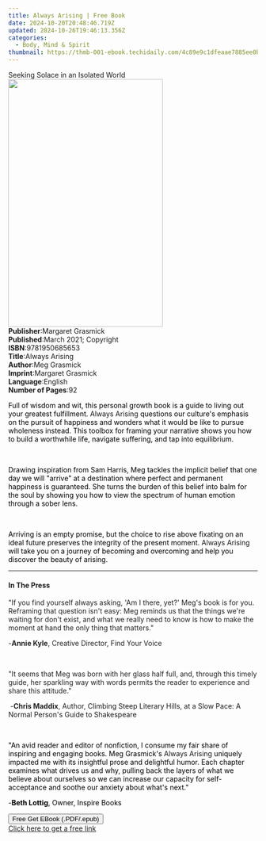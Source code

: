 ```yaml
---
title: Always Arising | Free Book
date: 2024-10-20T20:48:46.719Z
updated: 2024-10-26T19:46:13.356Z
categories:
  - Body, Mind & Spirit
thumbnail: https://thmb-001-ebook.techidaily.com/4c89e9c1dfeaae7885ee0b59429ffdb8b3d26f280074166bbb7dc456050ffaea.jpg
---
```

<main id="book-container">
  <div class="flex flex-col">
    <div class="book-brief flex-1 py-6 px-4 sm:p-6 md:py-10 md:px-8">
      <!-- brief-->
      <div class="book-brief-main">Seeking Solace in an Isolated World</div>
    </div>
    <div
      class="book-meta-info flex-1 grid gap-4 col-start-1 col-end-3 row-start-1 sm:mb-6 sm:grid-cols-4 lg:gap-6 lg:col-start-2 lg:row-end-6 lg:row-span-6 lg:mb-0"
    >
      <div
        class="book-meta-info-left place-content-center mt-4 p-4 text-sm leading-6 col-start-2 col-span-2 dark:text-slate-400"
      >
        <img
          class="w-full h-500 object-cover rounded-lg sm:h-255 sm:col-span-2 lg:col-span-full"
          src="https://img-001-ebook.techidaily.com/bacc7f7f3b786172214cb5502c7b874d1c7faa1e3a820e6bffa759ff9cc0b5c9.jpg"
          alt=""
          width="312"
          height="500"
        />
      </div>
      <div
        class="book-meta-info-right mt-2 col-start-1 row-start-2 col-span-3 self-center"
      >
        <!-- meta data  -->
        <div class="flex flex-col px-4 md:px-8">
          <div class="flex-1">
            <strong>Publisher</strong>:<span class="px-2"
              >Margaret Grasmick</span
            >
          </div>
          <div class="flex-1">
            <strong>Published</strong>:<span class="px-2"
              >March 2021; Copyright</span
            >
          </div>
          <div class="flex-1">
            <strong>ISBN</strong>:<span class="px-2">9781950685653</span>
          </div>
          <div class="flex-1">
            <strong>Title</strong>:<span class="px-2">Always Arising</span>
          </div>
          <div class="flex-1">
            <strong>Author</strong>:<span class="px-2">Meg Grasmick</span>
          </div>
          <div class="flex-1">
            <strong>Imprint</strong>:<span class="px-2">Margaret Grasmick</span>
          </div>
          <div class="flex-1">
            <strong>Language</strong>:<span class="px-2">English</span>
          </div>
          <div class="flex-1">
            <strong>Number of Pages</strong>:<span class="px-2">92</span>
          </div>
        </div>
      </div>
    </div>
    <div class="book-description flex-1 py-6 px-4 sm:p-6 md:py-10 md:px-8">
      <div class="book-description-main">
        <div accordion-content="" id="description">
          <p>
            <span
              style="color: rgb(0, 0, 0); background-color: rgba(0, 0, 0, 0)"
              >Full of wisdom and wit, this personal growth book is a guide to
              living out your greatest fulfillment. </span
            >Always Arising<span
              style="color: rgb(0, 0, 0); background-color: rgba(0, 0, 0, 0)"
            >
              questions our culture's emphasis on the pursuit of happiness and
              wonders what it would be like to pursue wholeness instead. This
              toolbox for framing your narrative shows you how to build a
              worthwhile life, navigate suffering, and tap into
              equilibrium.</span
            >
          </p>
          <p><br /></p>
          <p>
            <span
              style="color: rgb(0, 0, 0); background-color: rgba(0, 0, 0, 0)"
              >Drawing inspiration from Sam Harris, Meg tackles the implicit
              belief that one day we will "arrive" at a destination where
              perfect and permanent happiness is guaranteed. She turns the
              burden of this belief into balm for the soul by showing you how to
              view the spectrum of human emotion through a sober lens.</span
            >
          </p>
          <p><br /></p>
          <p>
            <span
              style="color: rgb(0, 0, 0); background-color: rgba(0, 0, 0, 0)"
              >Arriving is an empty promise, but the choice to rise above
              fixating on an ideal future preserves the integrity of the present
              moment. </span
            >Always Arising<span
              style="color: rgb(0, 0, 0); background-color: rgba(0, 0, 0, 0)"
            >
              will take you on a journey of becoming and overcoming and help you
              discover the beauty of arising.</span
            >
          </p>
        </div>
        <div class="accordion-fader"></div>
      </div>
    </div>
    <div class="book-excerpts flex-1 py-6 px-4 sm:p-6 md:py-10 md:px-8">
      <!-- excerpts-->
      <div class="book-excerpts-main">
        <hr />
        <h4 class="placeholder placeholder-heading">
          <span>In The Press</span>
        </h4>
        <p></p>
        <p>
          <span
            style="
              color: rgba(34, 34, 34, 1);
              background-color: rgba(0, 0, 0, 0);
            "
            >"If you find yourself always asking, 'Am I there, yet?' Meg's book
            is for you. Reframing that question isn't easy: Meg reminds us that
            the things we're waiting for don't exist, and what we really need to
            know is how to make the moment at hand the only thing that
            matters."</span
          >
        </p>
        <p>
          <span
            style="
              color: rgba(34, 34, 34, 1);
              background-color: rgba(0, 0, 0, 0);
            "
            >-</span
          ><strong
            style="
              color: rgba(34, 34, 34, 1);
              background-color: rgba(255, 255, 255, 1);
            "
            >Annie Kyle</strong
          ><span
            style="
              color: rgba(34, 34, 34, 1);
              background-color: rgba(255, 255, 255, 1);
            "
            >, Creative Director, Find Your Voice</span
          >&nbsp;
        </p>
        <p>&nbsp;</p>
        <p>
          <span
            style="
              color: rgba(34, 34, 34, 1);
              background-color: rgba(255, 255, 255, 1);
            "
            >"It seems that Meg was born with her glass half full, and, through
            this timely guide, her sparkling way with words permits the reader
            to experience and share this attitude."&nbsp;&nbsp;</span
          >
        </p>
        <p>
          <span
            style="
              color: rgba(34, 34, 34, 1);
              background-color: rgba(255, 255, 255, 1);
            "
            >&nbsp;-</span
          ><strong
            style="
              color: rgba(34, 34, 34, 1);
              background-color: rgba(255, 255, 255, 1);
            "
            >Chris Maddix</strong
          ><span
            style="
              color: rgba(34, 34, 34, 1);
              background-color: rgba(255, 255, 255, 1);
            "
            >, Author, </span
          >Climbing Steep Literary Hills, at a Slow Pace: A Normal Person's
          Guide to Shakespeare
        </p>
        <p><br /></p>
        <p>
          <span
            style="color: rgba(0, 0, 0, 1); background-color: rgba(0, 0, 0, 0)"
            >"An avid reader and editor of nonfiction, I consume my fair share
            of inspiring and engaging books. Meg Grasmick's </span
          >Always Arising<span
            style="color: rgba(0, 0, 0, 1); background-color: rgba(0, 0, 0, 0)"
          >
            uniquely impacted me with its insightful prose and delightful humor.
            Each chapter examines what drives us and why, pulling back the
            layers of what we believe about ourselves so we can increase our
            capacity for self-acceptance and soothe our anxiety about what's
            next."</span
          >
        </p>
        <p>
          <span
            style="color: rgba(0, 0, 0, 1); background-color: rgba(0, 0, 0, 0)"
            >-</span
          ><strong
            style="color: rgba(0, 0, 0, 1); background-color: rgba(0, 0, 0, 0)"
            >Beth Lottig</strong
          ><span
            style="color: rgba(0, 0, 0, 1); background-color: rgba(0, 0, 0, 0)"
            >, Owner, Inspire Books</span
          >
        </p>
        <p></p>
      </div>
    </div>
    <div
      class="book-about-author flex-1 py-6 px-4 sm:p-6 md:py-10 md:px-8"
    ></div>
    <div class="book-free-get flex-1 py-6 px-4 sm:p-6 md:py-10 md:px-8">
      <button
        id="btn-free-get"
        class="bg-blue-500 hover:bg-blue-700 text-white font-bold py-2 px-4 rounded"
      >
        Free Get EBook (.PDF/.epub)
      </button>
      <div id="countdown-display" class="px-2 text-lg mt-2"></div>
      <a
        id="free-link"
        class="hidden bg-blue-500 hover:bg-blue-700 text-white font-bold py-2 px-4 rounded"
        href="https://www.ebooks.com/en-us/book/210282902/always-arising/meg-grasmick/"
        target="_blank"
        >Click here to get a free link</a
      >
    </div>
    <script>
      let countdownTime = 0;
      let countdownInterval = null;
      document
        .getElementById('btn-free-get')
        .addEventListener('click', startCountdown);
      function startCountdown() {
        countdownTime = new Date().getTime() + 60000 * 3;
        countdownInterval = setInterval(updateCountdown, 1000);
        document.getElementById('btn-free-get').disabled = true;
        document
          .getElementById('btn-free-get')
          .classList.add('bg-gray-500', 'cursor-not-allowed');
      }
      function updateCountdown() {
        let currentTime = new Date().getTime();
        let timeLeft = countdownTime - currentTime;
        let secondsLeft = Math.floor(timeLeft / 1000);
        document.getElementById('countdown-display').innerHTML =
          `Remaining time: ${secondsLeft} seconds.`;
        if (secondsLeft <= 0) {
          clearInterval(countdownInterval);
          document.getElementById('btn-free-get').classList.add('hidden');
          document.getElementById('free-link').classList.remove('hidden');
          document.getElementById('countdown-display').innerHTML = '';
        }
      }
    </script>
  </div>
</main>

<ins class="adsbygoogle"
      style="display:block"
      data-ad-client="ca-pub-7571918770474297"
      data-ad-slot="8358498916"
      data-ad-format="auto"
      data-full-width-responsive="true"></ins>
    